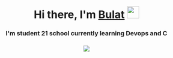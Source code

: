 <h1 align="center">Hi there, I'm <a href="https://github.com/bulat77785/bukat77785/" target="_blank">Bulat</a> 
<img src="https://github.com/blackcater/blackcater/raw/main/images/Hi.gif" height="32"/></h1>
<h3 align="center">I'm student 21 school currently learning Devops and C</h3>
<h3 align="center"> <img src="https://github-readme-streak-stats.herokuapp.com/?user=bulat77785"/> </h3>

<!--
**bulat77785/bulat77785** is a ✨ _special_ ✨ repository because its `README.md` (this file) appears on your GitHub profile.

Here are some ideas to get you started:

- 🔭 I’m currently working on ...
- 🌱 I’m currently learning ...
- 👯 I’m looking to collaborate on ...
- 🤔 I’m looking for help with ...
- 💬 Ask me about ...
- 📫 How to reach me: ...
- 😄 Pronouns: ...
- ⚡ Fun fact: ...
-->
